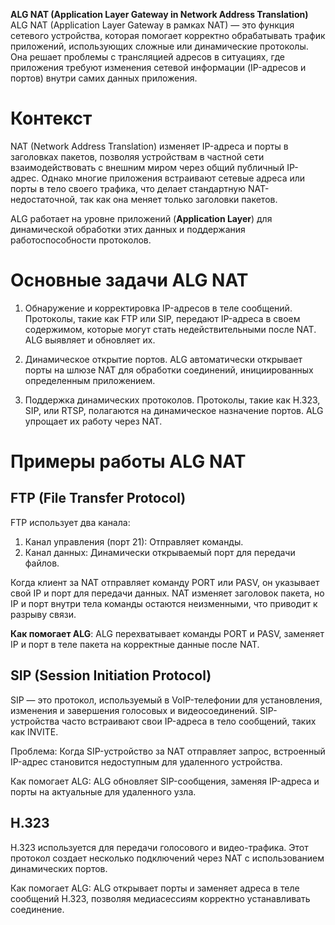 **ALG NAT (Application Layer Gateway in Network Address Translation)**
ALG NAT (Application Layer Gateway в рамках NAT) — это функция сетевого устройства, которая помогает корректно обрабатывать трафик приложений, использующих сложные или динамические протоколы. Она решает проблемы с трансляцией адресов в ситуациях, где приложения требуют изменения сетевой информации (IP-адресов и портов) внутри самих данных приложения.

# Контекст
NAT (Network Address Translation) изменяет IP-адреса и порты в заголовках пакетов, позволяя устройствам в частной сети взаимодействовать с внешним миром через общий публичный IP-адрес. Однако многие приложения встраивают сетевые адреса или порты в тело своего трафика, что делает стандартную NAT-недостаточной, так как она меняет только заголовки пакетов.

ALG работает на уровне приложений (**Application Layer**) для динамической обработки этих данных и поддержания работоспособности протоколов.

# Основные задачи ALG NAT
1. Обнаружение и корректировка IP-адресов в теле сообщений. Протоколы, такие как FTP или SIP, передают IP-адреса в своем содержимом, которые могут стать недействительными после NAT. ALG выявляет и обновляет их.

2. Динамическое открытие портов. ALG автоматически открывает порты на шлюзе NAT для обработки соединений, инициированных определенным приложением.

3. Поддержка динамических протоколов. Протоколы, такие как H.323, SIP, или RTSP, полагаются на динамическое назначение портов. ALG упрощает их работу через NAT.

# Примеры работы ALG NAT
## **FTP (File Transfer Protocol)**
FTP использует два канала:

1. Канал управления (порт 21): Отправляет команды.
2. Канал данных: Динамически открываемый порт для передачи файлов.
   
Когда клиент за NAT отправляет команду PORT или PASV, он указывает свой IP и порт для передачи данных. NAT изменяет заголовок пакета, но IP и порт внутри тела команды остаются неизменными, что приводит к разрыву связи.

**Как помогает ALG**: ALG перехватывает команды PORT и PASV, заменяет IP и порт в теле пакета на корректные данные после NAT.

## **SIP (Session Initiation Protocol)**
SIP — это протокол, используемый в VoIP-телефонии для установления, изменения и завершения голосовых и видеосоединений. SIP-устройства часто встраивают свои IP-адреса в тело сообщений, таких как INVITE.

Проблема: Когда SIP-устройство за NAT отправляет запрос, встроенный IP-адрес становится недоступным для удаленного устройства.

Как помогает ALG: ALG обновляет SIP-сообщения, заменяя IP-адреса и порты на актуальные для удаленного узла.

## **H.323**

H.323 используется для передачи голосового и видео-трафика. Этот протокол создает несколько подключений через NAT с использованием динамических портов.

Как помогает ALG: ALG открывает порты и заменяет адреса в теле сообщений H.323, позволяя медиасессиям корректно устанавливать соединение.